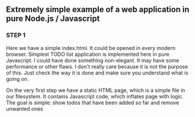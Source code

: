 ## Extremely simple example of a web application in pure Node.js / Javascript

### STEP 1

Here we have a simple index.html. It could be opened in every modern browser. Simplest TODO list application is implemented here in pure Javascript.
I could have done something non-elegant. It may have some performance or other flaws. I don't really care because it is not the purpose of this. Just check the way it is done and make sure you understand what is going on.

On the very first step we have a static HTML page, which is a simple file in our filesystem. It contains Javascript code, which inflates page with logic.
The goal is simple: show todos that have been added so far and remove unwanted ones
